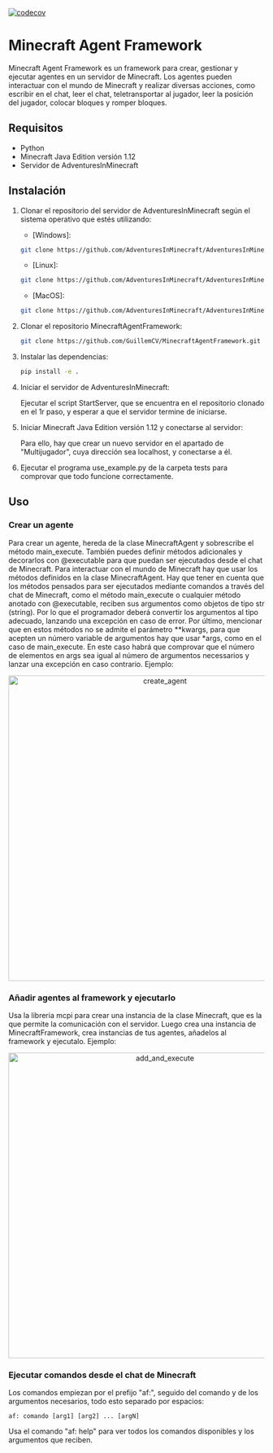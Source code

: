 [![codecov](https://codecov.io/github/GuillemCV/MinecraftAgentFramework/graph/badge.svg?token=SPH9M0FDKY)](https://codecov.io/github/GuillemCV/MinecraftAgentFramework)
# Minecraft Agent Framework

Minecraft Agent Framework es un framework para crear, gestionar y ejecutar agentes en un servidor de Minecraft. Los agentes pueden interactuar con el mundo de Minecraft y realizar diversas acciones, como escribir en el chat, leer el chat, teletransportar al jugador, leer la posición del jugador, colocar bloques y romper bloques.

## Requisitos

- Python
- Minecraft Java Edition versión 1.12
- Servidor de AdventuresInMinecraft

## Instalación

1. Clonar el repositorio del servidor de AdventuresInMinecraft según el sistema operativo que estés utilizando:
    - [Windows]:
    ```sh 
    git clone https://github.com/AdventuresInMinecraft/AdventuresInMinecraft-PC.git minecraft_server
    ```

    - [Linux]: 
    ```sh 
    git clone https://github.com/AdventuresInMinecraft/AdventuresInMinecraft-Linux.git minecraft_server
    ```

    - [MacOS]:
    ```sh
    git clone https://github.com/AdventuresInMinecraft/AdventuresInMinecraft-Mac.git minecraft_server
    ```
2. Clonar el repositorio MinecraftAgentFramework:
    ```sh
    git clone https://github.com/GuillemCV/MinecraftAgentFramework.git
    ```
3. Instalar las dependencias:
    ```sh
    pip install -e .
    ```
4. Iniciar el servidor de AdventuresInMinecraft:
   
    Ejecutar el script StartServer, que se encuentra en el repositorio clonado en el 1r paso, y esperar a que el servidor termine de iniciarse.
6. Iniciar Minecraft Java Edition versión 1.12 y conectarse al servidor:
   
    Para ello, hay que crear un nuevo servidor en el apartado de "Multijugador", cuya dirección sea localhost, y conectarse a él.
8. Ejecutar el programa use_example.py de la carpeta tests para comprovar que todo funcione correctamente.

## Uso

### Crear un agente
Para crear un agente, hereda de la clase MinecraftAgent y sobrescribe el método main_execute. También puedes definir métodos adicionales y decorarlos con @executable para que puedan ser ejecutados desde el chat de Minecraft. Para interactuar con el mundo de Minecraft hay que usar los métodos definidos en la clase MinecraftAgent. Hay que tener en cuenta que los métodos pensados para ser ejecutados mediante comandos a través del chat de Minecraft, como el método main_execute o cualquier método anotado con @executable, reciben sus argumentos como objetos de tipo str (string). Por lo que el programador deberá convertir los argumentos al tipo adecuado, lanzando una excepción en caso de error. Por último, mencionar que en estos métodos no se admite el parámetro **kwargs, para que acepten un número variable de argumentos hay que usar *args, como en el caso de main_execute. En este caso habrá que comprovar que el número de elementos en args sea igual al número de argumentos necessarios y lanzar una excepción en caso contrario.
Ejemplo:
   
<p align="center">
  <img src="https://github.com/user-attachments/assets/69123fd6-ef78-4b0d-8fa3-895b3a187fb6" alt="create_agent" width="600">
</p>

### Añadir agentes al framework y ejecutarlo
Usa la libreria mcpi para crear una instancia de la clase Minecraft, que es la que permite la comunicación con el servidor. Luego crea una instancia de MinecraftFramework, crea instancias de tus agentes, añadelos al framework y ejecutalo.
Ejemplo:

<p align="center">
  <img src="https://github.com/user-attachments/assets/bc82c664-5b62-4c47-98a1-54f34fb62c75" alt="add_and_execute" width="600">
</p>

### Ejecutar comandos desde el chat de Minecraft
Los comandos empiezan por el prefijo "af:", seguido del comando y de los argumentos necesarios, todo esto separado por espacios:
        
    af: comando [arg1] [arg2] ... [argN]

Usa el comando "af: help" para ver todos los comandos disponibles y los argumentos que reciben.

        




   
    
